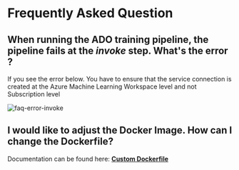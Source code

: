 # Frequently Asked Question

## When running the ADO training pipeline, the pipeline fails at the _invoke_ step. What's the error ?

If you see the error below. You have to ensure that the service connection is created at the Azure Machine Learning Workspace level and not Subscription level

![faq-error-invoke](../media/FAQ-invoke.error.png)

## I would like to adjust the Docker Image. How can I change the Dockerfile?

Documentation can be found here: 
**[Custom Dockerfile](../../docs/how-to/AdjustingDockerfile.md)**
